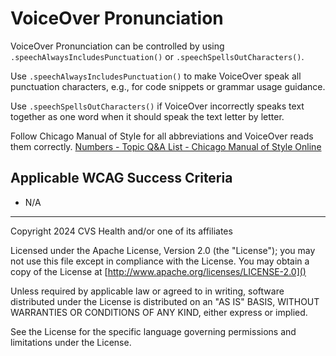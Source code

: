 # VoiceOver Pronunciation

VoiceOver Pronunciation can be controlled by using `.speechAlwaysIncludesPunctuation()` or `.speechSpellsOutCharacters()`. 

Use `.speechAlwaysIncludesPunctuation()` to make VoiceOver speak all punctuation characters, e.g., for code snippets or grammar usage guidance. 

Use `.speechSpellsOutCharacters()` if VoiceOver incorrectly speaks text together as one word when it should speak the text letter by letter.

Follow Chicago Manual of Style for all abbreviations and VoiceOver reads them correctly. [Numbers - Topic Q&A List - Chicago Manual of Style Online](https://www.chicagomanualofstyle.org/qanda/data/faq/topics/Numbers.html?page=1)
    
## Applicable WCAG Success Criteria
- N/A

----

Copyright 2024 CVS Health and/or one of its affiliates

Licensed under the Apache License, Version 2.0 (the "License");
you may not use this file except in compliance with the License.
You may obtain a copy of the License at
[http://www.apache.org/licenses/LICENSE-2.0]()

Unless required by applicable law or agreed to in writing, software
distributed under the License is distributed on an "AS IS" BASIS,
WITHOUT WARRANTIES OR CONDITIONS OF ANY KIND, either express or implied.

See the License for the specific language governing permissions and
limitations under the License.
